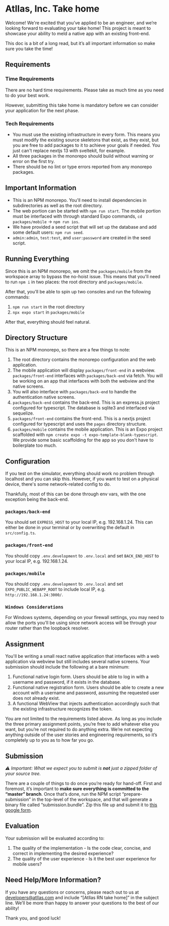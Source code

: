 # Atllas, Inc. Take home

Welcome! We're excited that you’ve applied to be an engineer, and we’re looking
forward to evaluating your take home! This project is meant to showcase your
ability to meld a native app with an existing front-end.

This doc is a bit of a long read, but it’s all important information so make
sure you take the time!

## Requirements

### Time Requirements

There are no hard time requirements. Please take as much time as you need to do
your best work.

However, submitting this take home is mandatory before we can consider your
application for the next phase.

### Tech Requirements

- You must use the existing infrastructure in every form. This means you must
  modify the existing source skeletons that exist, as they exist, but you are
  free to add packages to it to achieve your goals if needed. You just can't
  replace nextjs 13 with sveltekit, for example.
- All three packages in the monorepo should build without warning or error on
  the first try.
- There should be no lint or type errors reported from any monorepo packages.

## Important Information

- This is an NPM monorepo. You'll need to install dependencies in subdirectories
  as well as the root directory.
- The web portion can be started with `npm run start`. The mobile portion must
  be interfaced with through standard Expo commands,
  `cd packages/mobile` -> `npm run ios`.
- We have provided a seed script that will set up the database and add some
  default users: `npm run seed`.
- `admin:admin`, `test:test`, and `user:password` are created in the seed
  script.

## Running Everything

Since this is an NPM monorepo, we omit the `packages/mobile` from the workspace
array to bypass the no-hoist issue. This means that you'll need to run `npm i`
in two places: the root directory and `packages/mobile`.

After that, you'll be able to spin up two consoles and run the following
commands:

1. `npm run start` in the root directory
2. `npx expo start` in `packages/mobile`

After that, everything should feel natural.

## Directory Structure

This is an NPM monorepo, so there are a few things to note:

1. The root directory contains the monorepo configuration and the web
   application.
2. The mobile application will display `packages/front-end` in a webview.
   `packages/front-end` interfaces with `packages/back-end` via fetch. You will
   be working on an app that interfaces with both the webview and the native
   screens.
3. You will also interface with `packages/back-end` to handle the authentication
   native screens.
4. `packages/back-end` contains the back-end. This is an express.js project
   configured for typescript. The database is sqlite3 and interfaced via
   sequelize.
5. `packages/front-end` contains the front-end. This is a nextjs project
   configured for typescript and uses the `pages` directory structure.
6. `packages/mobile` contains the mobile application. This is an Expo project
   scaffolded with `npm create expo -t expo-template-blank-typescript`. We
   provide some basic scaffolding for the app so you don't have to boilerplate
   too much.

## Configuration

If you test on the simulator, everything should work no problem through
localhost and you can skip this. However, if you want to test on a physical
device, there's some network-related config to do.

Thankfully, most of this can be done through env vars, with the one exception
being the back-end.

### `packages/back-end`

You should set `EXPRESS_HOST` to your local IP, e.g. 192.168.1.24. This can
either be done in your terminal or by overwriting the default
in `src/config.ts`.

### `packages/front-end`

You should copy `.env.development` to `.env.local` and set `BACK_END_HOST` to
your local IP, e.g. 192.168.1.24.

### `packages/mobile`

You should copy `.env.development` to `.env.local` and
set `EXPO_PUBLIC_WEBAPP_ROOT` to include local IP, e.g.
`http://192.168.1.24:3000/`.

### `Windows Considerations`

For Windows systems, depending on your firewall settings, you may need to allow
the ports you'll be using since network access will be through your router
rather than the loopback resolver.

## Assignment

You'll be writing a small react native application that interfaces with a web
application via webview but still includes several native screens. Your
submission should include the following at a bare minimum:

1. Functional native login form. Users should be able to log in with a username
   and password, if it exists in the database.
2. Functional native registration form. Users should be able to create a new
   account with a username and password, assuming the requested user does not
   already exist.
3. A functional WebView that injects authentication accordingly such that the
   existing infrastructure recognizes the token.

You are not limited to the requirements listed above. As long as you include the
three primary assignment points, you’re free to add whatever else you want, but
you’re not required to do anything extra. We’re not expecting anything outside
of the user stories and engineering requirements, so it’s completely up to you
as to how far you go.

## Submission

_⚠️ Important: What we expect you to submit is **not** just a zipped folder of
your source tree._

There are a couple of things to do once you’re ready for hand-off. First and
foremost, it’s important to **make sure everything is committed to the “master”
branch**. Once that’s done, run the NPM script “prepare-submission” in the
top-level of the workspace, and that will generate a binary file called
“submission.bundle”. Zip this file up and submit it
to [this google form](https://forms.gle/tRRZhAj8qQwcS5d17).

## Evaluation

Your submission will be evaluated according to:

1. The quality of the implementation - Is the code clear, concise, and correct
   in implementing the desired experience?
2. The quality of the user experience - Is it the best user experience for
   mobile users?

## Need Help/More Information?

If you have any questions or concerns, please reach out to us
at [developers@atllas.com](<mailto:developers@atllas.com?subject=[Atllas%20RN%20take home]%20>)
and include “[Atllas RN take home]” in the subject line. We’ll be more than happy
to answer your questions to the best of our ability!

Thank you, and good luck!
